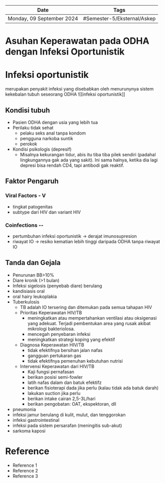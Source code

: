 | Date                      | Tags                        |
| ------------------------- | --------------------------- |
| Monday, 09 September 2024 | #Semester-5/Eksternal/Askep |

# Asuhan Keperawatan pada ODHA dengan Infeksi Oportunistik 

# Infeksi oportunistik
merupakan penyakit infeksi yang disebabkan oleh menurunynya sistem kekebalan tubuh seseorang ODHA
![[infeksi oportunistik]]

## Kondisi tubuh
- Pasien ODHA dengan usia yang lebih tua
- Perilaku tidak sehat
	- pelaku seks anal tanpa kondom
	- pengguna narkoba suntik
	- perokok
- Kondisi psikologis (depresif)
	- Misalnya kekurangan tidur, abis itu tiba tiba pilek sendiri (padahal lingkungannya gak ada yang sakit). Ini sama halnya, ketika dia lagi depresi bisa rendah CD4, tapi antibodi gak reaktif.

## Faktor Pengaruh
### Viral Factors - V
- tingkat patogenitas
- subtype dari HIV dan variant HIV
### Coinfections --
- pertumbuhan infeksi oportunistik -> derajat imunosupresion
- riwayat IO -> resiko kematian lebih tinggi daripada ODHA tanpa riwayat IO

## Tanda dan Gejala
- Penurunan BB>10%
- Diare kronik (>1 bulan)
- Infeksi sigelosis (penyebab diare) berulang
- kandisiasis oral
- oral hairy leukoplakia
- Tuberkulosis
	- TB adalah IO tersering dan ditemukan pada semua tahapan HIV
	- Prioritas Keperawatan HIV/TB
		- meningkatkan atau mempertahankan ventilasi atau oksigenasi yang adekuat. Terjadi pembentukan area yang rusak akibat mikrologi bakteriolosa.
		- mencegah penyebaran infeksi
		- meningkatkan strategi koping yang efektif
	- Diagnosa Keperawatan HIV/TB
		- tidak efektifnya bersihan jalan nafas
		- gangguan pertukaran gas
		- tidak efektifnya pemenuhan kebutuhan nutrisi
	- Intervensi Keperawatan dari HIV/TB
		- Kaji fungsi pernafasan
		- berikan posisi semi-fowler
		- latih nafas dalam dan batuk efektifz
		- berikan fisioterapi dada jika perlu (kalau tidak ada batuk darah)
		- lakukan suction jika perlu
		- berikan intake cairan 2,5-3L/hari
		- berikan pengobatan: OAT, ekspektoran, dll
- pneumonia
- infeksi jamur berulang di kulit, mulut, dan tenggorokan
- infeksi gastrointestinal
- infeksi pada sistem persarafan (meningitis sub-akut)
- sarkoma kaposi

# Reference
- Reference 1
- Reference 2
- Reference 3

